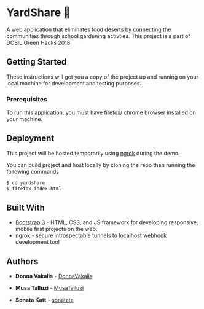 # YardShare :herb:

A web application that eliminates food deserts by connecting the communities through school gardening activties. This project is a part of DCSIL Green Hacks 2018

## Getting Started

These instructions will get you a copy of the project up and running on your local machine for development and testing purposes.

### Prerequisites

To run this application, you must have firefox/ chrome browser installed on your machine. 

## Deployment

This project will be hosted temporarily using [ngrok](https://ngrok.com/) during the demo.

You can build project and host locally by cloning the repo then running the following commands 

```sh
$ cd yardshare
$ firefox index.html
```


## Built With
* [Bootstrap 3](https://getbootstrap.com/docs/3.3/) -  HTML, CSS, and JS framework for developing responsive, mobile first projects on the web.
* [ngrok](https://ngrok.com/) - secure introspectable tunnels to localhost webhook development tool 



## Authors

* **Donna Vakalis** -  [DonnaVakalis](https://github.com/DonnaVakalis) 

* **Musa Talluzi** -  [MusaTalluzi](https://github.com/MusaTalluzi)

* **Sonata Katt** -  [sonatata](https://github.com/sonatata)
